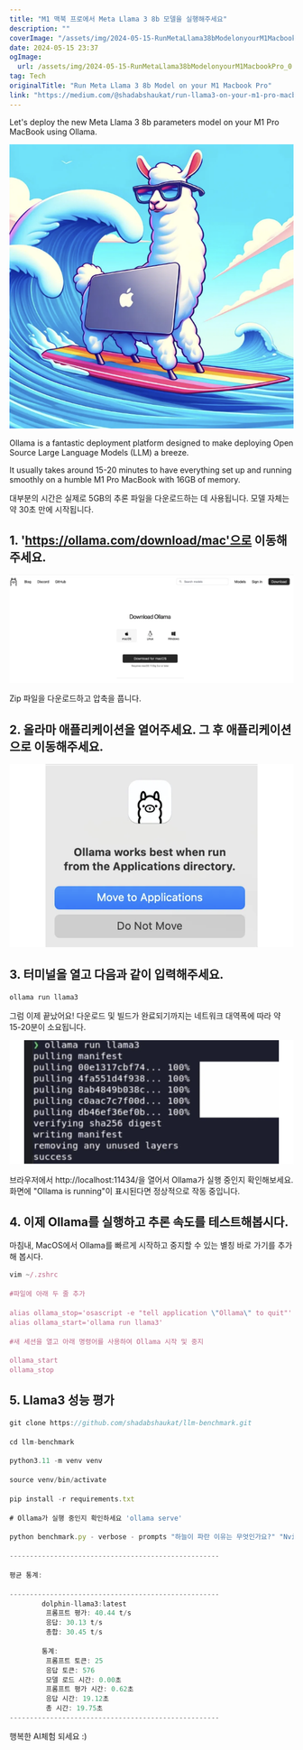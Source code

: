 ```yaml
---
title: "M1 맥북 프로에서 Meta Llama 3 8b 모델을 실행해주세요"
description: ""
coverImage: "/assets/img/2024-05-15-RunMetaLlama38bModelonyourM1MacbookPro_0.png"
date: 2024-05-15 23:37
ogImage: 
  url: /assets/img/2024-05-15-RunMetaLlama38bModelonyourM1MacbookPro_0.png
tag: Tech
originalTitle: "Run Meta Llama 3 8b Model on your M1 Macbook Pro"
link: "https://medium.com/@shadabshaukat/run-llama3-on-your-m1-pro-macbook-08388b4b98e1"
---
```



Let's deploy the new Meta Llama 3 8b parameters model on your M1 Pro MacBook using Ollama.

![Click here to see the image.](/assets/img/2024-05-15-RunMetaLlama38bModelonyourM1MacbookPro_0.png)

Ollama is a fantastic deployment platform designed to make deploying Open Source Large Language Models (LLM) a breeze.

It usually takes around 15-20 minutes to have everything set up and running smoothly on a humble M1 Pro MacBook with 16GB of memory.



대부분의 시간은 실제로 5GB의 추론 파일을 다운로드하는 데 사용됩니다. 모델 자체는 약 30초 만에 시작됩니다.

## 1. 'https://ollama.com/download/mac'으로 이동해주세요.

![이미지](/assets/img/2024-05-15-RunMetaLlama38bModelonyourM1MacbookPro_1.png)

Zip 파일을 다운로드하고 압축을 풉니다.



## 2. 올라마 애플리케이션을 열어주세요. 그 후 애플리케이션으로 이동해주세요.

![image](/assets/img/2024-05-15-RunMetaLlama38bModelonyourM1MacbookPro_2.png)

## 3. 터미널을 열고 다음과 같이 입력해주세요.

```js
ollama run llama3
```



그럼 이제 끝났어요! 다운로드 및 빌드가 완료되기까지는 네트워크 대역폭에 따라 약 15-20분이 소요됩니다.

![image](/assets/img/2024-05-15-RunMetaLlama38bModelonyourM1MacbookPro_3.png)

브라우저에서 http://localhost:11434/을 열어서 Ollama가 실행 중인지 확인해보세요. 화면에 "Ollama is running"이 표시된다면 정상적으로 작동 중입니다.

## 4. 이제 Ollama를 실행하고 추론 속도를 테스트해봅시다.



마침내, MacOS에서 Ollama를 빠르게 시작하고 중지할 수 있는 별칭 바로 가기를 추가해 봅시다.

```js
vim ~/.zshrc

#파일에 아래 두 줄 추가

alias ollama_stop='osascript -e "tell application \"Ollama\" to quit"'
alias ollama_start='ollama run llama3'

#새 세션을 열고 아래 명령어를 사용하여 Ollama 시작 및 중지

ollama_start
ollama_stop
```

## 5. Llama3 성능 평가

```js
git clone https://github.com/shadabshaukat/llm-benchmark.git

cd llm-benchmark

python3.11 -m venv venv

source venv/bin/activate

pip install -r requirements.txt

# Ollama가 실행 중인지 확인하세요 'ollama serve'

python benchmark.py - verbose - prompts "하늘이 파란 이유는 무엇인가요?" "Nvidia의 재무에 관한 보고서 작성"

----------------------------------------------------

평균 통계:

----------------------------------------------------
        dolphin-llama3:latest
         프롬프트 평가: 40.44 t/s
         응답: 30.13 t/s
         총합: 30.45 t/s

        통계:
         프롬프트 토큰: 25
         응답 토큰: 576
         모델 로드 시간: 0.00초
         프롬프트 평가 시간: 0.62초
         응답 시간: 19.12초
         총 시간: 19.75초
---------------------------------------------------- 
```



행복한 AI체험 되세요 :)